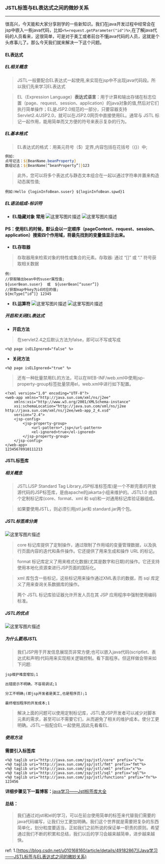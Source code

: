 ### JSTL标签与EL表达式之间的微妙关系

***

很高兴，今天能和大家分享刚学的一些新知识。我们在java开发过程中经常会在jsp中嵌入一些java代码，比如`<%=request.getParameter("id")%>`,在了解java代码的人员看来，这很简单，可是对于美工或者前台不懂java代码的人员，这就是个头疼事儿了。那么今天我们就来解决一下这个问题。



#### EL表达式

##### EL相关概念

> JSTL一般要配合EL表达式一起使用,来实现在jsp中不出现java代码段。所以我们先来学习EL表达式 

> EL（Expression Language）**表达式语言**：用于计算和输出存储在标志位置（page、request、session、application）的java对象的值,然后对它们执行简单操作；EL是JSP2.0规范的一部分，只要容器支持Servlet2.4/JSP2.0，就可以在JSP2.0网页中直接使用EL。通常与 JSTL 标记一起作用，能用简单而又方便的符号来表示复杂的行为。

##### EL基本格式

>EL表达式的格式：用美元符号（$）定界,内容包括在花括号（{}）中;

```jsp
例如: 
点号记法：${BeanName.beanProperty}
数组记法：${BeanName[“beanProperty”]}123
```

> 此外，您可以将多个表达式与静态文本组合在一起以通过字符串并置来构造动态属性值;

```
例如:Hello {loginInfoBean.suser} ${loginInfoBean.spwd}1
```

##### EL语法组成-标识符

- **EL隐藏对象** 
  **常用** 
  ![这里写图片描述](https://img-blog.csdn.net/20151016200750083) 
  ![这里写图片描述](https://img-blog.csdn.net/20151016201925170)

#### **PS：使用EL的时候，默认会以一定顺序（pageContext、request、session、application）搜索四个作用域，将最先找到的变量值显示出来。**

- **EL存取器**

> 存取器用来检索对象的特性或集合的元素。存取器: 通过 “[]” 或 “.” 符号获取相关数据

```
例:
//获取输出bean中的suser属性值;
${userBean.suser}  或  ${userBean[“suser”]}
//获取map中key为id对应的值;
${mcType[“id”]} 12345
```

- **EL运算符** 
  ![这里写图片描述](https://img-blog.csdn.net/20151016201616701) 
  ![这里写图片描述](https://img-blog.csdn.net/20151016201726372)

##### 开启和关闭EL表达式

- **开启方法**

> 在servlet2.4之后默认方法为false，即可以不写或写成

```
<%@ page isELIgnored="false" %>
```

- **关闭方法**

```
<%@ page isELIgnored="true" %>
```

> 还有一种批量禁用EL的方法，可以在WEB-INF/web.xml中使用jsp-property-group标签批量禁用el，web.xml中进行如下配置。

```
<?xml version="1.0" encoding="UTF-8"?>
<web-app xmlns="http://java.sun.com/xml/ns/j2ee"
    xmlns:xsi="http://www.w3.org/2001/XMLSchema-instance"
    xsi:schemaLocation="http://java.sun.com/xml/ns/j2ee http://java.sun.com/xml/ns/j2ee/web-app_2_4.xsd"
    version="2.4">
    <jsp-config>
        <jsp-property-group>
            <url-pattern>*.jsp</url-pattern>
            <el-ignored>true</el-ignored>
        </jsp-property-group>
    </jsp-config>
</web-app>
12345678910111213
```



####  JSTL标签库

##### 相关概念

> JSTL(JSP Standard Tag Library,JSP标准标签库)是一个不断完善的开放源代码的JSP标签库，是由apache的jakarta小组来维护的。JSTL1.0 由四个定制标记库(core、format、xml 和 sql)和一对通用标记库验证器组成。

> 如果要使用JSTL，则必须引用jstl.jar和 standard.jar两个包。

##### JSTL标签库分类

![这里写图片描述](https://img-blog.csdn.net/20151016202752760)

>core 标记库提供了定制操作，通过限制了作用域的变量管理数据，以及执行页面内容的迭代和条件操作。它还提供了用来生成和操作 URL 的标记。 

>format 标记库定义了用来格式化数据(尤其是数字和日期)的操作。它还支持使用本地化资源束进行JSP页面的国际化。 

>xml 库包含一些标记，这些标记用来操作通过XML表示的数据，而 sql 库定义了用来查询关系数据库的操作。 

> 两个 JSTL 标记库验证器允许开发人员在其 JSP 应用程序中强制使用编码标准。



##### JSTL的优点

![这里写图片描述](https://img-blog.csdn.net/20151016202843908)



#####  为什么要用JSTL

>我们JSP用于开发信息展现页非常方便;也可以嵌入java代码(scriptlet、表达式和声明)代码用来实现相关逻辑控制。看下面程序。但这样做会带来如下问题:

```
jsp维护难度增加;1
```

```
出错提示不明确，不容易调试;1
```

```
分工不明确;(即jsp开发者是美工,也是程序员);1
```

```
最终增加程序的开发成本;1
```

> 解决上面的问题可以使用定制标记库，JSTL使JSP开发者可以减少对脚本元素的需求，甚至可以不需要它们，从而避免了相关的维护成本。使分工更明确。JSTL一般配合EL一起使用,因此先看看EL.



#####  使用方法

**需要引入标签库**

```
<%@ taglib uri="http://java.sun.com/jsp/jstl/core" prefix="c"%>
<%@ taglib uri="http://java.sun.com/jsp/jstl/fmt" prefix="fmt"%>
<%@ taglib uri="http://java.sun.com/jsp/jstl/xml" prefix="x"%>
<%@ taglib uri="http://java.sun.com/jsp/jstl/sql" prefix="sql"%>
<%@ taglib uri="http://java.sun.com/jsp/jstl/functions" prefix="fn"%>
123456
```

**详细步骤见下一篇博客：**[java学习——Jstl标签库大全](http://blog.csdn.net/u010168160/article/details/49183659)



#### 总结：

> 我们通过对jstl和el的学习，可以在前台使用简单的标签来代替我们需要的java代码编写，让我们分工更加明确。我们这个世界就是需要把复杂的东西简单化，划分粒度要适当，正如我们之前所说的保证单一职责的原则。希望通过我们不断的积累和总结，我们以后的学习会越来越简单，进步越来越快。



ref:
1.[https://blog.csdn.net/u010168160/article/details/49182867](Java学习——JSTL标签与EL表达式之间的微妙关系)